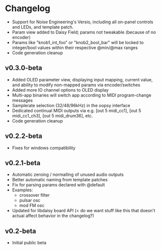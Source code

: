 # Changelog

- Support for Noise Engineering's Versio, including all on-panel controls and LEDs, and template patch. 
- Param view added to Daisy Field; params not tweakable (because of no encoder)
- Params like "knob1_int_foo" or "knob2_bool_bar" will be locked to integer/bool values within their respective @min/@max ranges
- Code generation cleanup

## v0.3.0-beta

- Added OLED parameter view, displaying input mapping, current value, and ability to modify non-mapped params via encoder/switches
- Added more IO channel options to OLED display
- Multi-app binaries will switch app according to MIDI program-change messages
- Samplerate selection (32/48/96kHz) in the oopsy interface
- Dedicated continual MIDI outputs via e.g. [out 5 midi_cc1], [out 5 midi_cc1_ch3], [out 5 midi_drum36], etc.
- Code generation cleanup
## v0.2.2-beta

- Fixes for windows compatibility

## v0.2.1-beta

- Automatic zeroing / normalling of unused audio outputs
- Better automatic naming from template patches
- Fix for parsing params declared with @default
- Examples:
  - crossover filter
  - pulsar osc
  - mod FM osc
- Updated for libdaisy board API (< do we want stuff like this that doesn't actual affect behavior in the changelog?)

## v0.2-beta

- Initial public beta


